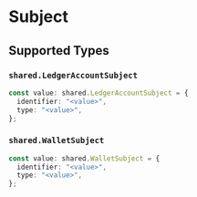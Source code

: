 # Subject


## Supported Types

### `shared.LedgerAccountSubject`

```typescript
const value: shared.LedgerAccountSubject = {
  identifier: "<value>",
  type: "<value>",
};
```

### `shared.WalletSubject`

```typescript
const value: shared.WalletSubject = {
  identifier: "<value>",
  type: "<value>",
};
```

